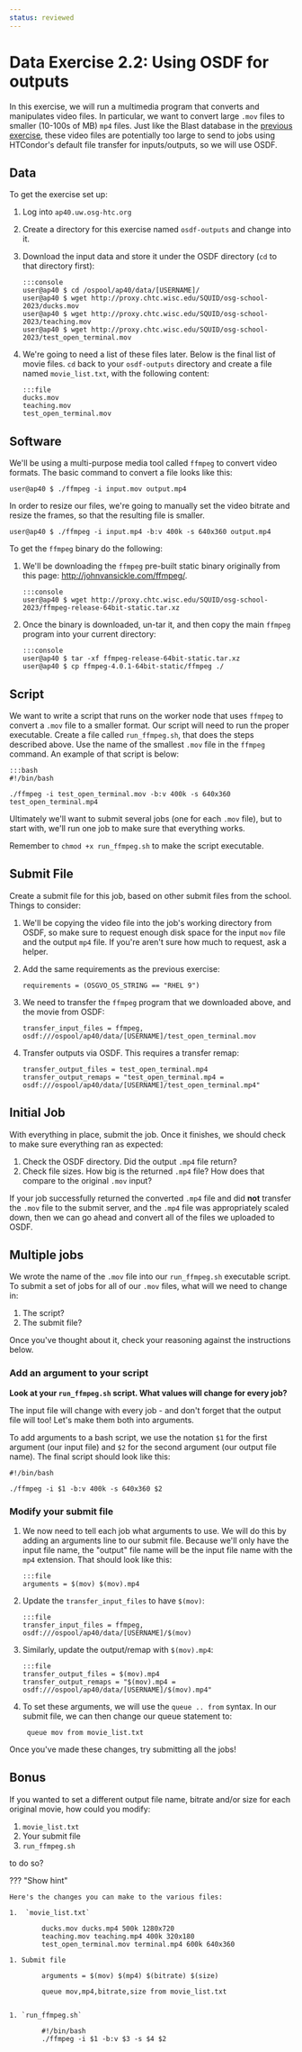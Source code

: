 ```yaml
---
status: reviewed
---
```


Data Exercise 2.2: Using OSDF for outputs
=========================================================

In this exercise, we will run a multimedia program that converts and manipulates video files.
In particular, we want to convert large `.mov` files to smaller (10-100s of MB) `mp4` files.
Just like the Blast database in the [previous exercise](part2-ex1-osdf-inputs.md), these video
files are potentially too large to send to jobs using HTCondor's default file transfer for 
inputs/outputs, so we will use OSDF.

Data
----

To get the exercise set up:

1.  Log into `ap40.uw.osg-htc.org`

1.  Create a directory for this exercise named `osdf-outputs` and change into it.

1.  Download the input data and store it under the OSDF directory (`cd` to that
    directory first):

        :::console
        user@ap40 $ cd /ospool/ap40/data/[USERNAME]/
        user@ap40 $ wget http://proxy.chtc.wisc.edu/SQUID/osg-school-2023/ducks.mov        
        user@ap40 $ wget http://proxy.chtc.wisc.edu/SQUID/osg-school-2023/teaching.mov
        user@ap40 $ wget http://proxy.chtc.wisc.edu/SQUID/osg-school-2023/test_open_terminal.mov

1.  We're going to need a list of these files later.  Below is the final list of movie files.
    `cd` back to your `osdf-outputs` directory and create a file named `movie_list.txt`,
    with the following content:

        :::file
        ducks.mov
        teaching.mov
        test_open_terminal.mov

Software
--------

We'll be using a multi-purpose media tool called `ffmpeg`  to convert video formats.
The basic command to convert a file looks like this: 

``` console
user@ap40 $ ./ffmpeg -i input.mov output.mp4
```

In order to resize our files, we're going to manually set the video bitrate and resize the frames, so that the resulting
file is smaller.

``` console
user@ap40 $ ./ffmpeg -i input.mp4 -b:v 400k -s 640x360 output.mp4
```

To get the `ffmpeg` binary do the following:

1.  We'll be downloading the `ffmpeg` pre-built static binary originally from this page: <http://johnvansickle.com/ffmpeg/>. 

        :::console
        user@ap40 $ wget http://proxy.chtc.wisc.edu/SQUID/osg-school-2023/ffmpeg-release-64bit-static.tar.xz

1.  Once the binary is downloaded, un-tar it, and then copy the main `ffmpeg` program into your current directory: 

        :::console
        user@ap40 $ tar -xf ffmpeg-release-64bit-static.tar.xz
        user@ap40 $ cp ffmpeg-4.0.1-64bit-static/ffmpeg ./

Script
------

We want to write a script that runs on the worker node that uses `ffmpeg` to convert a `.mov` file to a smaller format.
Our script will need to run the proper executable. Create a file called `run_ffmpeg.sh`, that does the steps described above.
Use the name of the smallest `.mov` file in the `ffmpeg` command.
An example of that script is below: 

    :::bash
    #!/bin/bash

    ./ffmpeg -i test_open_terminal.mov -b:v 400k -s 640x360 test_open_terminal.mp4

Ultimately we'll want to submit several jobs (one for each `.mov` file), but to start with, we'll run one job to make
sure that everything works.

Remember to `chmod +x run_ffmpeg.sh` to make the script executable.

Submit File
-----------

Create a submit file for this job, based on other submit files from the school. Things to consider:

1.  We'll be copying the video file into the job's working directory from OSDF, so make sure to request enough disk space for the
    input `mov` file and the output `mp4` file.
    If you're aren't sure how much to request, ask a helper.

1.  Add the same requirements as the previous exercise: 

        requirements = (OSGVO_OS_STRING == "RHEL 9")

1.  We need to transfer the `ffmpeg` program that we downloaded above, and the movie from OSDF:

        transfer_input_files = ffmpeg, osdf:///ospool/ap40/data/[USERNAME]/test_open_terminal.mov

1.  Transfer outputs via OSDF. This requires a transfer remap:

        transfer_output_files = test_open_terminal.mp4
        transfer_output_remaps = "test_open_terminal.mp4 = osdf:///ospool/ap40/data/[USERNAME]/test_open_terminal.mp4"


Initial Job
-----------

With everything in place, submit the job. Once it finishes, we should check to make sure everything ran as expected:

1.  Check the OSDF directory. Did the output `.mp4` file return?
3.  Check file sizes. How big is the returned `.mp4` file? How does that compare to the original `.mov` input?

If your job successfully returned the converted `.mp4` file and did **not** transfer the `.mov` file to the submit
server, and the `.mp4` file was appropriately scaled down, then we can go ahead and convert all of the files we uploaded
to OSDF.

Multiple jobs
-------------

We wrote the name of the `.mov` file into our `run_ffmpeg.sh` executable script.
To submit a set of jobs for all of our `.mov` files, what will we need to change in:

1. The script?
1. The submit file?

Once you've thought about it, check your reasoning against the instructions below.

### Add an argument to your script

**Look at your `run_ffmpeg.sh` script. What values will change for every job?**

The input file will change with every job - and don't forget that the output file will too! Let's make them both into
arguments.

To add arguments to a bash script, we use the notation `$1` for the first argument (our input file) and `$2` for the
second argument (our output file name).
The final script should look like this: 

``` file
#!/bin/bash

./ffmpeg -i $1 -b:v 400k -s 640x360 $2
```

### Modify your submit file

1.  We now need to tell each job what arguments to use.
    We will do this by adding an arguments line to our submit file.
    Because we'll only have the input file name, the "output" file name will be the input file name with the `mp4`
    extension.
    That should look like this: 

        :::file
        arguments = $(mov) $(mov).mp4

1.  Update the `transfer_input_files` to have `$(mov)`:

        :::file
        transfer_input_files = ffmpeg, osdf:///ospool/ap40/data/[USERNAME]/$(mov)

1.  Similarly, update the output/remap with `$(mov).mp4`:

        :::file
        transfer_output_files = $(mov).mp4
        transfer_output_remaps = "$(mov).mp4 = osdf:///ospool/ap40/data/[USERNAME]/$(mov).mp4"

1. To set these arguments, we will use the `queue .. from` syntax.
   In our submit file, we can then change our queue statement to:

        queue mov from movie_list.txt

Once you've made these changes, try submitting all the jobs!

Bonus
-----

If you wanted to set a different output file name, bitrate and/or size for each original movie, how could you modify:

1. `movie_list.txt` 
2. Your submit file 
3. `run_ffmpeg.sh`

to do so?


??? "Show hint"

    Here's the changes you can make to the various files:
    
    1.  `movie_list.txt` 
    
            ducks.mov ducks.mp4 500k 1280x720
            teaching.mov teaching.mp4 400k 320x180
            test_open_terminal.mov terminal.mp4 600k 640x360
    
    1. Submit file
    
            arguments = $(mov) $(mp4) $(bitrate) $(size)
    
            queue mov,mp4,bitrate,size from movie_list.txt
    
    
    1. `run_ffmpeg.sh`
    
            #!/bin/bash
            ./ffmpeg -i $1 -b:v $3 -s $4 $2



